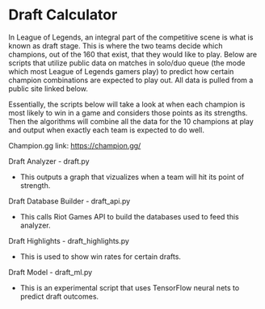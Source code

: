 # Draft Calculator

In League of Legends, an integral part of the competitive scene is what is known as draft stage. This is where the two teams decide which champions, out of the 160 that exist, that they would like to play. Below are scripts that utilize public data on matches in solo/duo queue (the mode which most League of Legends gamers play) to predict how certain champion combinations are expected to play out. All data is pulled from a public site linked below.

Essentially, the scripts below will take a look at when each champion is most likely to win in a game and considers those points as its strengths. Then the algorithms will combine all the data for the 10 champions at play and output when exactly each team is expected to do well.

Champion.gg link: https://champion.gg/

Draft Analyzer - draft.py
- This outputs a graph that vizualizes when a team will hit its point of strength.

Draft Database Builder - draft_api.py
- This calls Riot Games API to build the databases used to feed this analyzer.

Draft Highlights - draft_highlights.py
- This is used to show win rates for certain drafts.

Draft Model - draft_ml.py
- This is an experimental script that uses TensorFlow neural nets to predict draft outcomes.
